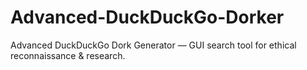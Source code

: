 # Advanced-DuckDuckGo-Dorker
Advanced DuckDuckGo Dork Generator — GUI search tool for ethical reconnaissance &amp; research.
